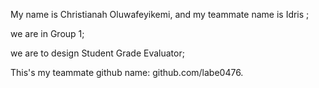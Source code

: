 My name is Christianah Oluwafeyikemi, and my teammate name is Idris ;

we are in Group 1;

we are to design Student Grade Evaluator;

This's my teammate github name: github.com/labe0476.